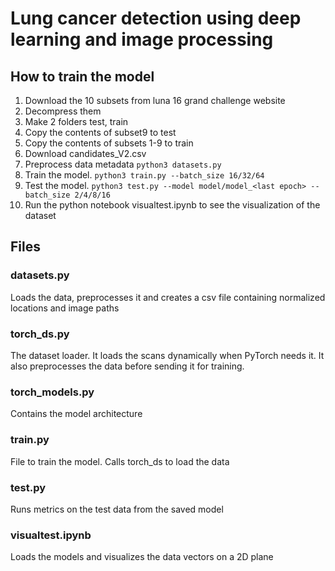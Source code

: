 # Lung cancer detection using deep learning and image processing

## How to train the model

1. Download the 10 subsets from luna 16 grand challenge website
2. Decompress them
3. Make 2 folders test, train
4. Copy the contents of subset9 to test
5. Copy the contents of subsets 1-9 to train
6. Download candidates_V2.csv
7. Preprocess data metadata ```python3 datasets.py```
8. Train the model. ```python3 train.py --batch_size 16/32/64```
9. Test the model. ```python3 test.py --model model/model_<last epoch> --batch_size 2/4/8/16```
10. Run the python notebook visualtest.ipynb to see the visualization of the dataset


## Files

### datasets.py
Loads the data, preprocesses it and creates a csv file containing normalized locations and image paths

### torch_ds.py
The dataset loader. It loads the scans dynamically when PyTorch needs it. It also preprocesses the data before sending it for training.

### torch_models.py
Contains the model architecture

### train.py
File to train the model. Calls torch_ds to load the data

### test.py
Runs metrics on the test data from the saved model

### visualtest.ipynb
Loads the models and visualizes the data vectors on a 2D plane
